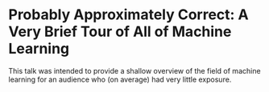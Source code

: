 # Probably Approximately Correct: A Very Brief Tour of All of Machine Learning

This talk was intended to provide a shallow overview of the field of machine learning for an audience who (on average) had very little exposure.

